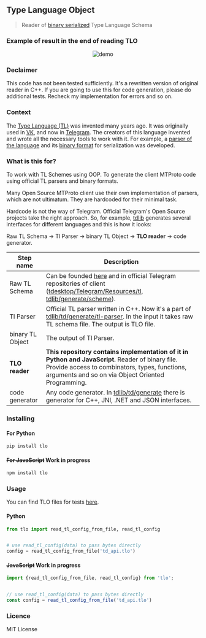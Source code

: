 ## Type Language Object

> Reader of [binary serialized](https://core.telegram.org/mtproto/serialize) Type Language Schema

### Example of result in the end of reading TLO

<center>
    <img src="https://raw.githubusercontent.com/MarshalX/tlo/main/.github/resources/demo.gif" alt="demo">
</center>

### Declaimer

This code has not been tested sufficiently. 
It's a rewritten version of original reader in C++.
If you are going to use this for code generation, 
please do additional tests. 
Recheck my implementation for errors and so on.

### Context

The [Type Language (TL)](https://core.telegram.org/mtproto/TL) was
invented many years ago. It was originally used in [VK](https://vk.com/),
and now in [Telegram](https://telegram.org). 
The creators of this language invented and 
wrote all the necessary tools to work with it.
For example, a [parser of the language](https://github.com/vysheng/tl-parser)
and its [binary format](https://core.telegram.org/mtproto/serialize)
for serialization was developed.

### What is this for?

To work with TL Schemes using OOP. To generate the client MTProto code using
official TL parsers and binary formats.

Many Open Source MTProto client use their own implementation of parsers, 
which are not ultimatum. They are hardcoded for their minimal task.

Hardcode is not the way of Telegram. Official Telegram's Open Source projects 
take the right approach. So, for example, [tdlib](https://github.com/tdlib/td)
generates several interfaces for different languages and this is how it looks:

Raw TL Schema -> Tl Parser -> binary TL Object -> **TLO reader** -> code generator.

| Step name | Description |
| --------- | ----------- |
| Raw TL Schema  | Can be founded [here](https://core.telegram.org/schema) and in official Telegram repositories of client ([tdesktop/Telegram/Resources/tl](https://github.com/telegramdesktop/tdesktop/tree/dev/Telegram/Resources/tl), [tdlib/generate/scheme](https://github.com/tdlib/td/tree/master/td/generate/scheme)).  |
| Tl Parser | Official TL parser written in C++. Now it's a part of [tdlib/td/generate/tl-parser](https://github.com/tdlib/td/tree/master/td/generate/tl-parser). In the input it takes raw TL schema file. The output is TLO file. |
| binary TL Object | The output of Tl Parser. |
| **TLO reader** | **This repository contains implementation of it in Python and JavaScript.** Reader of binary file. Provide access to combinators, types, functions, arguments and so on via Object Oriented Programming. |
| code generator | Any code generator. In [tdlib/td/generate](https://github.com/tdlib/td/tree/master/td/generate) there is generator for C++, JNI, .NET and JSON interfaces. |

### Installing

#### For Python
```bash
pip install tlo
```

#### ~~For JavaScript~~ Work in progress
```bash
npm install tlo
```

### Usage

You can find TLO files for tests [here](/tlo_for_tests).

#### Python
```python
from tlo import read_tl_config_from_file, read_tl_config


# use read_tl_config(data) to pass bytes directly
config = read_tl_config_from_file('td_api.tlo')
```

#### ~~JavaScript~~ Work in progress
```javascript
import {read_tl_config_from_file, read_tl_config} from 'tlo';


// use read_tl_config(data) to pass bytes directly
const config = read_tl_config_from_file('td_api.tlo')
```

### Licence

MIT License
